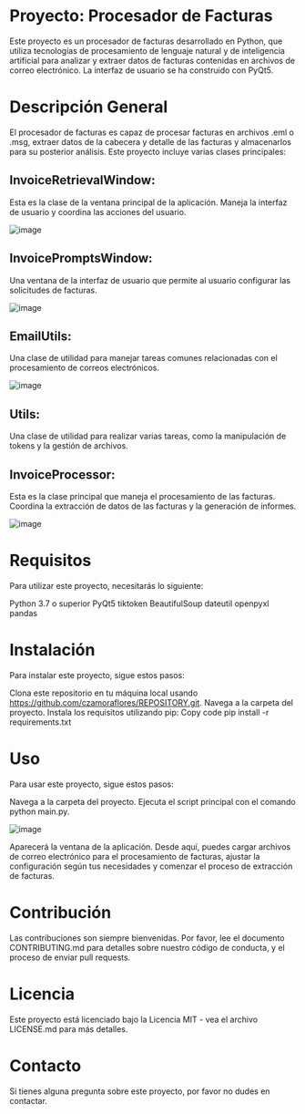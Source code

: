 # Proyecto: Procesador de Facturas
Este proyecto es un procesador de facturas desarrollado en Python, que utiliza tecnologías de procesamiento de lenguaje natural y de inteligencia artificial para analizar y extraer datos de facturas contenidas en archivos de correo electrónico. La interfaz de usuario se ha construido con PyQt5.

# Descripción General
El procesador de facturas es capaz de procesar facturas en archivos .eml o .msg, extraer datos de la cabecera y detalle de las facturas y almacenarlos para su posterior análisis. Este proyecto incluye varias clases principales:

## InvoiceRetrievalWindow: 
Esta es la clase de la ventana principal de la aplicación. Maneja la interfaz de usuario y coordina las acciones del usuario.

![image](https://github.com/czamoraflores/Invoice_processor/assets/103855330/870b6e11-e592-4134-b8e4-91b906d96c4e)

## InvoicePromptsWindow: 
Una ventana de la interfaz de usuario que permite al usuario configurar las solicitudes de facturas.

![image](https://github.com/czamoraflores/Invoice_processor/assets/103855330/a8f78c92-13ad-4a44-aadb-eb769e242083)

## EmailUtils: 
Una clase de utilidad para manejar tareas comunes relacionadas con el procesamiento de correos electrónicos.

![image](https://github.com/czamoraflores/Invoice_processor/assets/103855330/7483002f-3fcb-40a9-a454-7c808da6f2bb)

## Utils: 
Una clase de utilidad para realizar varias tareas, como la manipulación de tokens y la gestión de archivos.
## InvoiceProcessor: 
Esta es la clase principal que maneja el procesamiento de las facturas. Coordina la extracción de datos de las facturas y la generación de informes.

![image](https://github.com/czamoraflores/Invoice_processor/assets/103855330/6392e68a-7d9e-41e4-b78f-d11dbae242f9)

# Requisitos
Para utilizar este proyecto, necesitarás lo siguiente:

Python 3.7 o superior
PyQt5
tiktoken
BeautifulSoup
dateutil
openpyxl
pandas

# Instalación
Para instalar este proyecto, sigue estos pasos:

Clona este repositorio en tu máquina local usando https://github.com/czamoraflores/REPOSITORY.git.
Navega a la carpeta del proyecto.
Instala los requisitos utilizando pip:
Copy code
pip install -r requirements.txt

# Uso
Para usar este proyecto, sigue estos pasos:

Navega a la carpeta del proyecto.
Ejecuta el script principal con el comando python main.py.

![image](https://github.com/czamoraflores/Invoice_processor/assets/103855330/5c5c1689-1ef7-4313-ba97-140e4789b988)

Aparecerá la ventana de la aplicación. Desde aquí, puedes cargar archivos de correo electrónico para el procesamiento de facturas, ajustar la configuración según tus necesidades y comenzar el proceso de extracción de facturas.

# Contribución
Las contribuciones son siempre bienvenidas. Por favor, lee el documento CONTRIBUTING.md para detalles sobre nuestro código de conducta, y el proceso de enviar pull requests.

# Licencia
Este proyecto está licenciado bajo la Licencia MIT - vea el archivo LICENSE.md para más detalles.

# Contacto
Si tienes alguna pregunta sobre este proyecto, por favor no dudes en contactar.
